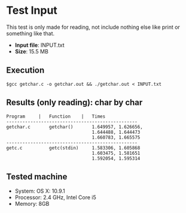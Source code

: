 Test Input
==========

This test is only made for reading, not include nothing else like print or something like that.

- **Input file**: INPUT.txt
- **Size**: 15.5 MB

Execution
---------
```
$gcc getchar.c -o getchar.out && ./getchar.out < INPUT.txt
```

Results (only reading): char by char
-----------------------------

	Program 	|	Function	| 	Times
	-------------------------------------------------
	getchar.c		getchar()		1.649957, 1.626656,
									1.644488, 1.644473
									1.660783, 1.665575
	-------------------------------------------------
	getc.c			getc(stdin)		1.583306, 1.605868
									1.603475, 1.581651
									1.592054, 1.595314
									
	
	
Tested machine
--------------
- System: OS X: 10.9.1
- Processor: 2.4 GHz, Intel Core i5
- Memory: 8GB 
